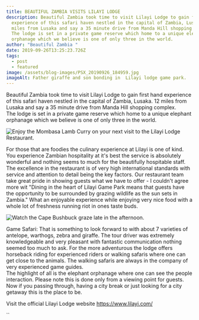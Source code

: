 ```yaml
---
title: BEAUTIFUL ZAMBIA VISITS LILAYI LODGE
description: Beautiful Zambia took time to visit Lilayi Lodge to gain first hand
  experience of this safari haven nestled in the capital of Zambia, Lusaka. 12
  miles from Lusaka and say a 35 minute drive from Manda Hill shopping complex.
  The lodge is set in a private game reserve which home to a unique elephant
  orphanage which we believe is one of only three in the world.
author: "Beautiful Zambia "
date: 2019-09-26T13:25:23.726Z
tags:
  - post
  - featured
image: /assets/blog-images/PSX_20190926_184959.jpg
imageAlt: Father giraffe and son bonding in  Lilayi lodge game park.
---
```

<!--StartFragment-->

Beautiful Zambia took time to visit Lilayi Lodge to gain first hand experience of this safari haven nestled in the capital of Zambia, Lusaka. 12 miles from Lusaka and say a 35 minute drive from Manda Hill shopping complex.\
The lodge is set in a private game reserve which home to a unique elephant orphanage which we believe is one of only three in the world.

<!--EndFragment-->

![Enjoy the Mombasa Lamb Curry on your next visit to the Lilayi Lodge Restaurant.](https://1.bp.blogspot.com/-yB3z2PgZCUA/XYzjouccgrI/AAAAAAAAAhw/hzXfrsw6b1gwb54gYXQ5FcUh9jGUxY1DwCLcBGAsYHQ/s1600/IMG_20190926_180258_471.jpg "Enjoy the Mombasa Lamb Curry on your next visit to the Lilayi Lodge Restaurant.")

<!--EndFragment-->

<!--StartFragment-->

For those that are foodies the culinary experience at Lilayi is one of kind. You experience Zambian hospitality at it's best the service is absolutely wonderful and nothing seems to much for the beautifully hospitable staff. The excellence in the restaurant is of very high international standards with service and attention to detail being the key factors. Our restaurant team take great pride in showing guests what we have to offer - I couldn't agree more wit "Dining in the heart of Lilayi Game Park means that guests have the opportunity to be surrounded by grazing wildlife as the sun sets in Zambia." What an enjoyable experience while enjoying very nice food with a whole lot of freshness running riot in ones taste buds.

<!--EndFragment-->

![Watch the Cape Bushbuck  graze late in the afternoon.](https://1.bp.blogspot.com/-PGPxXoA3YI8/XYzkFDdJcAI/AAAAAAAAAh4/TAG3GkaLLE84INjINaSG059hqqZTgvIXgCLcBGAsYHQ/s1600/IMG_20190926_180258_472.jpg "Watch the Cape Bushbuck  graze late in the afternoon.")

<!--StartFragment-->

<!--StartFragment-->

Game Safari: That is something to look forward to with about 7 varieties of antelope, warthogs, zebra and giraffe. The tour driver was extremely knowledgeable and very pleasant with fantastic communication nothing seemed too much to ask. For the more adventurous the lodge offers horseback riding for experienced riders or walking safaris where one can get close to the animals. The walking safaris are always in the company of very experienced game guides.\
The highlight of all is the elephant orphanage where one can see the people interaction. Please note this is done only from a viewing point for guests.\
Now if you passing through, having a city break or just looking for a city getaway this is the place to be.

<!--EndFragment-->

Visit the official Lilayi Lodge  website <https://www.lilayi.com/>

``

<!--EndFragment-->